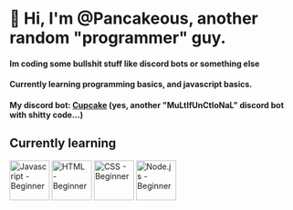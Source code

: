 # 👋 Hi, I'm @Pancakeous, another random "programmer" guy.

#### Im coding some bullshit stuff like discord bots or something else
#### Currently learning programming basics, and javascript basics.
#### My discord bot: [Cupcake](https://discord.gg/FwxBp6Mh3Z) (yes, another "MuLtIfUnCtIoNaL" discord bot with shitty code...)

## Currently learning
<div style="display:inline;">
<img src="https://pluspng.com/img-png/javascript-vector-png-javascript-vector-logo-600.png?size=32" height="70px" align="center" title="Javascript - Beginner">
<img src="https://www.w3.org/html/logo/downloads/HTML5_Badge_512.png?size=32" height="70px" align="center" title="HTML - Beginner">
<img src="https://marketing.dcassetcdn.com/blog/2016/January/2016-web-design-trends/CSS3Logo_300.png?size=32" height="70px" align="center" title="CSS - Beginner">
<img src="https://seeklogo.com/images/N/nodejs-logo-FBE122E377-seeklogo.com.png?size=32" height="70px" align="center" title="Node.js - Beginner">
</div>
